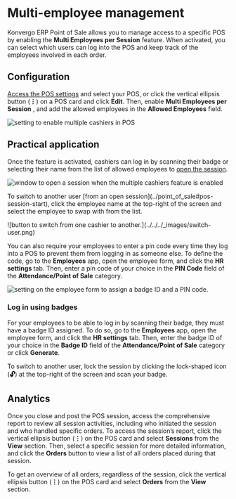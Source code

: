 # Multi-employee management

Konvergo ERP Point of Sale allows you to manage access to a specific POS by enabling
the **Multi Employees per Session** feature. When activated, you can select
which users can log into the POS and keep track of the employees involved in
each order.

## Configuration

[Access the POS settings](configuration#configuration-settings) and
select your POS, or click the vertical ellipsis button (**⋮**) on a POS card
and click **Edit**. Then, enable **Multi Employees per Session** , and add the
allowed employees in the **Allowed Employees** field.

![setting to enable multiple cashiers in POS](../../../_images/setting.png)

## Practical application

Once the feature is activated, cashiers can log in by scanning their badge or
selecting their name from the list of allowed employees to [open the
session](../point_of_sale#pos-session-start).

![window to open a session when the multiple cashiers feature is
enabled](../../../_images/open-session.png)

To switch to another user [from an open session](../point_of_sale#pos-
session-start), click the employee name at the top-right of the screen and
select the employee to swap with from the list.

![button to switch from one cashier to another.](../../../_images/switch-
user.png)

You can also require your employees to enter a pin code every time they log
into a POS to prevent them from logging in as someone else. To define the
code, go to the **Employees** app, open the employee form, and click the **HR
settings** tab. Then, enter a pin code of your choice in the **PIN Code**
field of the **Attendance/Point of Sale** category.

![setting on the employee form to assign a badge ID and a PIN
code.](../../../_images/pin-and-badgeid.png)

### Log in using badges

For your employees to be able to log in by scanning their badge, they must
have a badge ID assigned. To do so, go to the **Employees** app, open the
employee form, and click the **HR settings** tab. Then, enter the badge ID of
your choice in the **Badge ID** field of the **Attendance/Point of Sale**
category or click **Generate**.

To switch to another user, lock the session by clicking the lock-shaped icon
(**🔓**) at the top-right of the screen and scan your badge.

## Analytics

Once you close and post the POS session, access the comprehensive report to
review all session activities, including who initiated the session and who
handled specific orders. To access the session’s report, click the vertical
ellipsis button (**⋮**) on the POS card and select **Sessions** from the
**View** section. Then, select a specific session for more detailed
information, and click the **Orders** button to view a list of all orders
placed during that session.

To get an overview of all orders, regardless of the session, click the
vertical ellipsis button (**⋮**) on the POS card and select **Orders** from
the **View** section.

